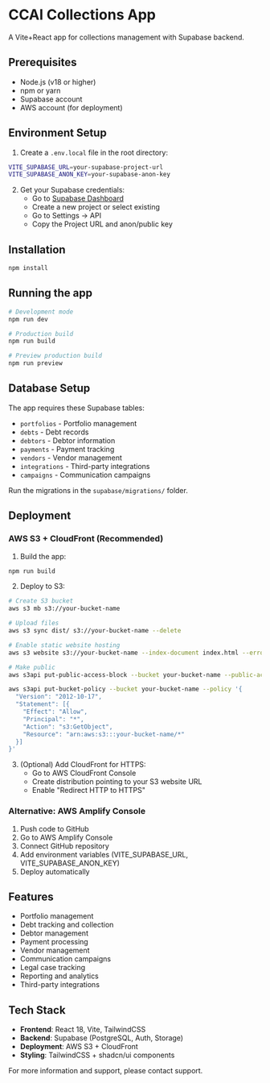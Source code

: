 # CCAI Collections App

A Vite+React app for collections management with Supabase backend.

## Prerequisites

- Node.js (v18 or higher)
- npm or yarn
- Supabase account
- AWS account (for deployment)

## Environment Setup

1. Create a `.env.local` file in the root directory:
```bash
VITE_SUPABASE_URL=your-supabase-project-url
VITE_SUPABASE_ANON_KEY=your-supabase-anon-key
```

2. Get your Supabase credentials:
   - Go to [Supabase Dashboard](https://app.supabase.com)
   - Create a new project or select existing
   - Go to Settings → API
   - Copy the Project URL and anon/public key

## Installation

```bash
npm install
```

## Running the app

```bash
# Development mode
npm run dev

# Production build
npm run build

# Preview production build
npm run preview
```

## Database Setup

The app requires these Supabase tables:
- `portfolios` - Portfolio management
- `debts` - Debt records
- `debtors` - Debtor information
- `payments` - Payment tracking
- `vendors` - Vendor management
- `integrations` - Third-party integrations
- `campaigns` - Communication campaigns

Run the migrations in the `supabase/migrations/` folder.

## Deployment

### AWS S3 + CloudFront (Recommended)

1. Build the app:
```bash
npm run build
```

2. Deploy to S3:
```bash
# Create S3 bucket
aws s3 mb s3://your-bucket-name

# Upload files
aws s3 sync dist/ s3://your-bucket-name --delete

# Enable static website hosting
aws s3 website s3://your-bucket-name --index-document index.html --error-document index.html

# Make public
aws s3api put-public-access-block --bucket your-bucket-name --public-access-block-configuration "BlockPublicAcls=false,IgnorePublicAcls=false,BlockPublicPolicy=false,RestrictPublicBuckets=false"

aws s3api put-bucket-policy --bucket your-bucket-name --policy '{
  "Version": "2012-10-17",
  "Statement": [{
    "Effect": "Allow",
    "Principal": "*",
    "Action": "s3:GetObject",
    "Resource": "arn:aws:s3:::your-bucket-name/*"
  }]
}'
```

3. (Optional) Add CloudFront for HTTPS:
   - Go to AWS CloudFront Console
   - Create distribution pointing to your S3 website URL
   - Enable "Redirect HTTP to HTTPS"

### Alternative: AWS Amplify Console

1. Push code to GitHub
2. Go to AWS Amplify Console
3. Connect GitHub repository
4. Add environment variables (VITE_SUPABASE_URL, VITE_SUPABASE_ANON_KEY)
5. Deploy automatically

## Features

- Portfolio management
- Debt tracking and collection
- Debtor management
- Payment processing
- Vendor management
- Communication campaigns
- Legal case tracking
- Reporting and analytics
- Third-party integrations

## Tech Stack

- **Frontend**: React 18, Vite, TailwindCSS
- **Backend**: Supabase (PostgreSQL, Auth, Storage)
- **Deployment**: AWS S3 + CloudFront
- **Styling**: TailwindCSS + shadcn/ui components

For more information and support, please contact support.